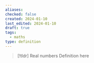 ```yaml
---
aliases: 
checked: false
created: 2024-01-10
last_edited: 2024-01-10
draft: true
tags:
  - maths
type: definition
---
```

>[!tldr] Real numbers
>Definition here

